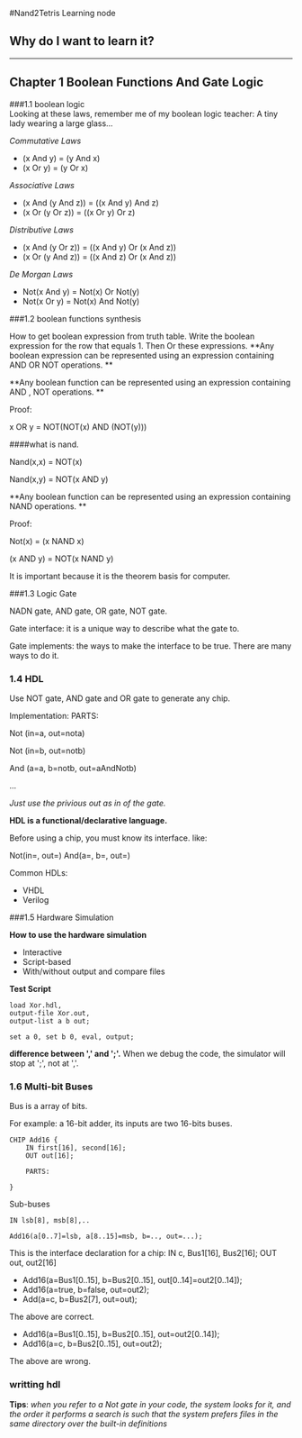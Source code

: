 #Nand2Tetris Learning node

## Why do I want to learn it?


---
## Chapter 1 Boolean Functions And Gate Logic

###1.1 boolean logic  
Looking at these laws, remember me of my boolean logic teacher: A tiny lady wearing a large glass...

*Commutative Laws*

* (x And y) = (y And x)
* (x Or y) = (y Or x)

*Associative Laws*

* (x And (y And z)) = ((x And y) And z)
* (x Or (y Or z)) = ((x Or y) Or z)

*Distributive Laws*

* (x And (y Or z)) = ((x And y) Or (x And z))
* (x Or (y And z)) = ((x And z) Or (x And z))

*De Morgan Laws*

* Not(x And y) = Not(x) Or Not(y)
* Not(x Or y) = Not(x) And Not(y)

###1.2 boolean functions synthesis

How to get boolean expression from truth table. Write the boolean expression for the row that equals 1. Then Or these expressions. 
**Any boolean expression can be represented using an expression containing AND OR NOT operations. **


**Any boolean function can be represented using an expression containing AND , NOT operations. **

Proof:


x OR y = NOT(NOT(x) AND (NOT(y))) 


####what is nand. 

Nand(x,x) = NOT(x)

Nand(x,y) = NOT(x AND y)

**Any boolean function can be represented using an expression containing NAND operations. **

Proof:

Not(x) = (x NAND x)

(x AND y) = NOT(x NAND y)

It is important because it is the theorem basis for computer. 


###1.3 Logic Gate

NADN gate, AND gate, OR gate, NOT gate.

Gate interface: it is a unique way to describe what the gate to.

Gate implements: the ways to make the interface to be true. There are many ways to do it.

### 1.4 HDL

Use NOT gate, AND gate and OR gate to generate any chip.

Implementation:
PARTS:

Not (in=a, out=nota)

Not (in=b, out=notb)

And (a=a, b=notb, out=aAndNotb)

...

*Just use the privious out as in of the gate.*

**HDL is a functional/declarative language.**

Before using a chip, you must know its interface.
like:

Not(in=, out=)
And(a=, b=, out=)

Common HDLs:

* VHDL
* Verilog

###1.5 Hardware Simulation

**How to use the hardware simulation**

* Interactive
* Script-based
* With/without output and compare files

**Test Script**

	load Xor.hdl,
	output-file Xor.out,
	output-list a b out;

	set a 0, set b 0, eval, output;
	
**difference between ',' and ';'.**
When we debug the code, the simulator will stop at ';', not at ','.

### 1.6 Multi-bit Buses

Bus is a array of bits.

For example: a 16-bit adder, its inputs are two 16-bits buses.

	CHIP Add16 {
		IN first[16], second[16];
		OUT out[16];
		
		PARTS:
		
	}

Sub-buses
	
	IN lsb[8], msb[8],..
	
	Add16(a[0..7]=lsb, a[8..15]=msb, b=.., out=...);
	

This is the interface declaration for a chip: IN c, Bus1[16], Bus2[16]; OUT out, out2[16]

* Add16(a=Bus1[0..15], b=Bus2[0..15], out[0..14]=out2[0..14]);
* Add16(a=true, b=false, out=out2);
* Add(a=c, b=Bus2[7], out=out);

The above are correct.

* Add16(a=Bus1[0..15], b=Bus2[0..15], out=out2[0..14]);
* Add16(a=c, b=Bus2[0..15], out=out2);

The above are wrong.



### writting hdl
**Tips**:
*when you refer to a Not gate in your code, the system looks for it, and the order it performs a search is such that the system prefers files in the same directory over the built-in definitions*










